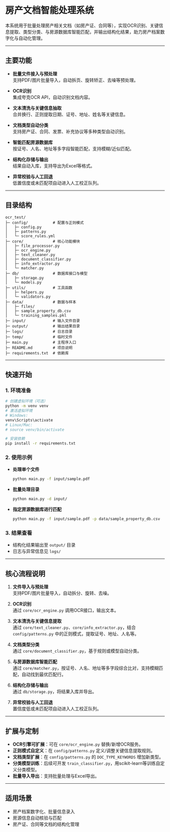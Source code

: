 # 房产文档智能处理系统

本系统用于批量处理房产相关文档（如房产证、合同等），实现OCR识别、关键信息提取、类型分类、与房源数据库智能匹配，并输出结构化结果，助力房产档案数字化与自动化管理。

---

## 主要功能

- **批量文件接入与预处理**  
  支持PDF/图片批量导入，自动拆页、旋转矫正、去噪等预处理。

- **OCR识别**  
  集成夸克OCR API，自动识别文档内容。

- **文本清洗与关键信息抽取**  
  合并换行、正则提取日期、证号、地址、姓名等关键信息。

- **文档类型自动分类**  
  支持房产证、合同、发票、补充协议等多种类型自动识别。

- **智能匹配房源数据库**  
  按证号、人名、地址等多字段智能匹配，支持模糊/近似匹配。

- **结构化存储与输出**  
  结果自动入库，支持导出为Excel等格式。

- **异常校验与人工回退**  
  低置信度或未匹配项自动进入人工校正队列。

---

## 目录结构

```
ocr_test/
├─ config/           # 配置与正则模式
│   ├─ config.py
│   ├─ patterns.py
│   └─ score_rules.yml
├─ core/             # 核心功能模块
│   ├─ file_processor.py
│   ├─ ocr_engine.py
│   ├─ text_cleaner.py
│   ├─ document_classifier.py
│   ├─ info_extractor.py
│   └─ matcher.py
├─ db/               # 数据库接口与模型
│   ├─ storage.py
│   └─ models.py
├─ utils/            # 工具函数
│   ├─ helpers.py
│   └─ validators.py
├─ data/             # 数据与样本
│   ├─ files/
│   ├─ sample_property_db.csv
│   └─ training_samples.pkl
├─ input/            # 输入文件目录
├─ output/           # 输出结果目录
├─ logs/             # 日志目录
├─ temp/             # 临时文件
├─ main.py           # 主程序入口
├─ README.md         # 项目说明
├─ requirements.txt  # 依赖库
```

---

## 快速开始

### 1. 环境准备

```bash
# 创建虚拟环境（可选）
python -m venv venv
# 激活虚拟环境
# Windows:
venv\Scripts\activate
# Linux/Mac:
# source venv/bin/activate

# 安装依赖
pip install -r requirements.txt
```

### 2. 使用示例

- **处理单个文件**
  ```bash
  python main.py -f input/sample.pdf
  ```

- **批量处理目录**
  ```bash
  python main.py -d input/
  ```

- **指定房源数据库进行匹配**
  ```bash
  python main.py -f input/sample.pdf -p data/sample_property_db.csv
  ```

### 3. 结果查看

- 结构化结果输出至 `output/` 目录
- 日志与异常信息见 `logs/`

---

## 核心流程说明

1. **文件导入与预处理**  
   支持PDF/图片批量导入，自动拆分、旋转、去噪。

2. **OCR识别**  
   通过 `core/ocr_engine.py` 调用OCR接口，输出文本。

3. **文本清洗与关键信息提取**  
   通过 `core/text_cleaner.py`、`core/info_extractor.py`，结合 `config/patterns.py` 中的正则模式，提取证号、地址、人名等。

4. **文档类型分类**  
   通过 `core/document_classifier.py`，基于规则或模型自动分类。

5. **与房源数据库智能匹配**  
   通过 `core/matcher.py`，按证号、人名、地址等多字段综合比对，支持模糊匹配，自动找到最优匹配行。

6. **结构化存储与输出**  
   通过 `db/storage.py`，将结果入库并导出。

7. **异常校验与人工回退**  
   置信度低或未匹配项自动进入人工校正队列。

---

## 扩展与定制

- **OCR引擎可扩展**：可在 `core/ocr_engine.py` 替换/新增OCR服务。
- **正则模式自定义**：在 `config/patterns.py` 定义/调整关键信息提取规则。
- **文档类型扩展**：在 `config/patterns.py` 的 `DOC_TYPE_KEYWORDS` 增加新类型。
- **分类模型训练**：后续可开发 `train_classifier.py`，用scikit-learn等训练自定义分类模型。
- **批量导入导出**：支持批量处理与Excel导出。

---

## 适用场景

- 房产档案数字化、批量信息录入
- 房源信息自动核验与匹配
- 房产证、合同等文档的结构化管理